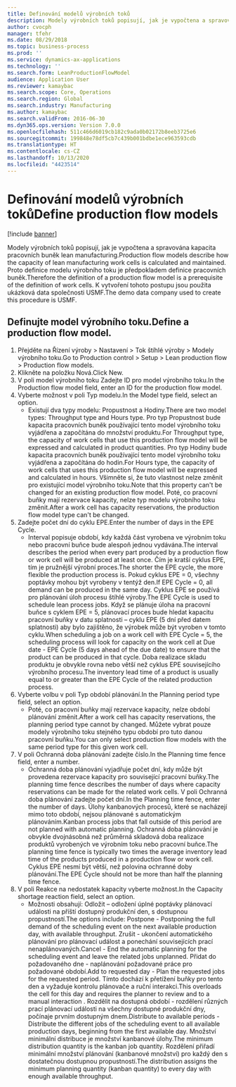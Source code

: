 ```yaml
---
title: Definování modelů výrobních toků
description: Modely výrobních toků popisují, jak je vypočtena a spravována kapacita pracovních buněk lean manufacturing.
author: cvocph
manager: tfehr
ms.date: 08/29/2018
ms.topic: business-process
ms.prod: ''
ms.service: dynamics-ax-applications
ms.technology: ''
ms.search.form: LeanProductionFlowModel
audience: Application User
ms.reviewer: kamaybac
ms.search.scope: Core, Operations
ms.search.region: Global
ms.search.industry: Manufacturing
ms.author: kamaybac
ms.search.validFrom: 2016-06-30
ms.dyn365.ops.version: Version 7.0.0
ms.openlocfilehash: 511c466d6019cb182c9ada0b02172b8eeb3725e6
ms.sourcegitcommit: 199848e78df5cb7c439b001bdbe1ece963593cdb
ms.translationtype: HT
ms.contentlocale: cs-CZ
ms.lasthandoff: 10/13/2020
ms.locfileid: "4423514"
---
```

# <a name="define-production-flow-models"></a><span data-ttu-id="4c1a9-103">Definování modelů výrobních toků</span><span class="sxs-lookup"><span data-stu-id="4c1a9-103">Define production flow models</span></span>

[!include [banner](../../includes/banner.md)]

<span data-ttu-id="4c1a9-104">Modely výrobních toků popisují, jak je vypočtena a spravována kapacita pracovních buněk lean manufacturing.</span><span class="sxs-lookup"><span data-stu-id="4c1a9-104">Production flow models describe how the capacity of lean manufacturing work cells is calculated and maintained.</span></span> <span data-ttu-id="4c1a9-105">Proto definice modelu výrobního toku je předpokladem definice pracovních buněk.</span><span class="sxs-lookup"><span data-stu-id="4c1a9-105">Therefore the definition of a production flow model is a prerequisite of the definition of work cells.</span></span> <span data-ttu-id="4c1a9-106">K vytvoření tohoto postupu jsou použita ukázková data společnosti USMF.</span><span class="sxs-lookup"><span data-stu-id="4c1a9-106">The demo data company used to create this procedure is USMF.</span></span>


## <a name="define-a-production-flow-model"></a><span data-ttu-id="4c1a9-107">Definujte model výrobního toku.</span><span class="sxs-lookup"><span data-stu-id="4c1a9-107">Define a production flow model.</span></span> 
1. <span data-ttu-id="4c1a9-108">Přejděte na Řízení výroby > Nastavení > Tok štíhlé výroby > Modely výrobního toku.</span><span class="sxs-lookup"><span data-stu-id="4c1a9-108">Go to Production control > Setup > Lean production flow > Production flow models.</span></span>
2. <span data-ttu-id="4c1a9-109">Klikněte na položku Nová.</span><span class="sxs-lookup"><span data-stu-id="4c1a9-109">Click New.</span></span>
3. <span data-ttu-id="4c1a9-110">V poli model výrobního toku Zadejte ID pro model výrobního toku.</span><span class="sxs-lookup"><span data-stu-id="4c1a9-110">In the Production flow model field, enter an ID for the production flow model.</span></span>
4. <span data-ttu-id="4c1a9-111">Vyberte možnost v poli Typ modelu.</span><span class="sxs-lookup"><span data-stu-id="4c1a9-111">In the Model type field, select an option.</span></span>
    * <span data-ttu-id="4c1a9-112">Existují dva typy modelu: Propustnost a Hodiny.</span><span class="sxs-lookup"><span data-stu-id="4c1a9-112">There are two model types: Throughput type and Hours type.</span></span> <span data-ttu-id="4c1a9-113">Pro typ Propustnost bude kapacita pracovních buněk používající tento model výrobního toku vyjádřena a započítána do množství produktu.</span><span class="sxs-lookup"><span data-stu-id="4c1a9-113">For Throughput type, the capacity of work cells that use this production flow model will be expressed and calculated in product quantities.</span></span> <span data-ttu-id="4c1a9-114">Pro typ Hodiny bude kapacita pracovních buněk používající tento model výrobního toku vyjádřena a započítána do hodin.</span><span class="sxs-lookup"><span data-stu-id="4c1a9-114">For Hours type, the capacity of work cells that uses this production flow model will be expressed and calculated in hours.</span></span> <span data-ttu-id="4c1a9-115">Všimněte si, že tuto vlastnost nelze změnit pro existující model výrobního toku.</span><span class="sxs-lookup"><span data-stu-id="4c1a9-115">Note that this property can't be changed for an existing production flow model.</span></span> <span data-ttu-id="4c1a9-116">Poté, co pracovní buňky mají rezervace kapacity, nelze typ modelu výrobního toku změnit.</span><span class="sxs-lookup"><span data-stu-id="4c1a9-116">After a work cell has capacity reservations, the production flow model type can't be changed.</span></span>  
5. <span data-ttu-id="4c1a9-117">Zadejte počet dní do cyklu EPE.</span><span class="sxs-lookup"><span data-stu-id="4c1a9-117">Enter the number of days in the EPE Cycle.</span></span>
    * <span data-ttu-id="4c1a9-118">Interval popisuje období, kdy každá část vyrobena ve výrobním toku nebo pracovní buňce bude alespoň jednou vydávána.</span><span class="sxs-lookup"><span data-stu-id="4c1a9-118">The interval describes the period when every part produced by a production flow or work cell will be produced at least once.</span></span> <span data-ttu-id="4c1a9-119">Čím je kratší cyklus EPE, tím je pružnější výrobní proces.</span><span class="sxs-lookup"><span data-stu-id="4c1a9-119">The shorter the EPE cycle, the more flexible the production process is.</span></span> <span data-ttu-id="4c1a9-120">Pokud cyklus EPE = 0, všechny poptávky mohou být vyrobeny v tentýž den.</span><span class="sxs-lookup"><span data-stu-id="4c1a9-120">If EPE Cycle = 0, all demand can be produced in the same day.</span></span> <span data-ttu-id="4c1a9-121">Cyklus EPE se používá pro plánování úloh procesu štíhlé výroby.</span><span class="sxs-lookup"><span data-stu-id="4c1a9-121">The EPE Cycle is used to schedule lean process jobs.</span></span> <span data-ttu-id="4c1a9-122">Když se plánuje úloha na pracovní buňce s cyklem EPE = 5, plánovací proces bude hledat kapacitu pracovní buňky v datu splatnosti – cyklu EPE (5 dní před datem splatnosti) aby bylo zajištěno, že výrobek může být vyroben v tomto cyklu.</span><span class="sxs-lookup"><span data-stu-id="4c1a9-122">When scheduling a job on a work cell with EPE Cycle = 5, the scheduling process will look for capacity on the work cell at Due date - EPE Cycle (5 days ahead of the due date) to ensure that the product can be produced in that cycle.</span></span> <span data-ttu-id="4c1a9-123">Doba realizace skladu produktu je obvykle rovna nebo větší než cyklus EPE souvisejícího výrobního procesu.</span><span class="sxs-lookup"><span data-stu-id="4c1a9-123">The inventory lead time of a product is usually equal to or greater than the EPE Cycle of the related production process.</span></span>  
6. <span data-ttu-id="4c1a9-124">Vyberte volbu v poli Typ období plánování.</span><span class="sxs-lookup"><span data-stu-id="4c1a9-124">In the Planning period type field, select an option.</span></span>
    * <span data-ttu-id="4c1a9-125">Poté, co pracovní buňky mají rezervace kapacity, nelze období plánování změnit.</span><span class="sxs-lookup"><span data-stu-id="4c1a9-125">After a work cell has capacity reservations, the planning period type cannot by changed.</span></span> <span data-ttu-id="4c1a9-126">Můžete vybrat pouze modely výrobního toku stejného typu období pro tuto danou pracovní buňku.</span><span class="sxs-lookup"><span data-stu-id="4c1a9-126">You can only select production flow models with the same period type for this given work cell.</span></span>  
7. <span data-ttu-id="4c1a9-127">V poli Ochranná doba plánování zadejte číslo.</span><span class="sxs-lookup"><span data-stu-id="4c1a9-127">In the Planning time fence field, enter a number.</span></span>
    * <span data-ttu-id="4c1a9-128">Ochranná doba plánování vyjadřuje počet dní, kdy může být provedena rezervace kapacity pro související pracovní buňky.</span><span class="sxs-lookup"><span data-stu-id="4c1a9-128">The planning time fence describes the number of days where capacity reservations can be made for the related work cells.</span></span> <span data-ttu-id="4c1a9-129">V poli Ochranná doba plánování zadejte počet dní.</span><span class="sxs-lookup"><span data-stu-id="4c1a9-129">In the Planning time fence, enter the number of days.</span></span>   <span data-ttu-id="4c1a9-130">Úlohy kanbanových procesů, které se nacházejí mimo toto období, nejsou plánované s automatickým plánováním.</span><span class="sxs-lookup"><span data-stu-id="4c1a9-130">Kanban process jobs that fall outside of this period are not planned with automatic planning.</span></span> <span data-ttu-id="4c1a9-131">Ochranná doba plánování je obvykle dvojnásobná než průměrná skladová doba realizace produktů vyrobených ve výrobním toku nebo pracovní buňce.</span><span class="sxs-lookup"><span data-stu-id="4c1a9-131">The planning time fence is typically two times the average inventory lead time of the products produced in a production flow or work cell.</span></span> <span data-ttu-id="4c1a9-132">Cyklus EPE nesmí být větší, než polovina ochranné doby plánování.</span><span class="sxs-lookup"><span data-stu-id="4c1a9-132">The EPE Cycle should not be more than half the planning time fence.</span></span>     
8. <span data-ttu-id="4c1a9-133">V poli Reakce na nedostatek kapacity vyberte možnost.</span><span class="sxs-lookup"><span data-stu-id="4c1a9-133">In the Capacity shortage reaction field, select an option.</span></span>
    * <span data-ttu-id="4c1a9-134">Možnosti obsahují: Odložit – odložení úplné poptávky plánovací události na příští dostupný produkční den, s dostupnou propustností.</span><span class="sxs-lookup"><span data-stu-id="4c1a9-134">The options include:   Postpone - Postponing the full demand of the scheduling event on the next available production day, with available throughput.</span></span> <span data-ttu-id="4c1a9-135">Zrušit - ukončení automatického plánování pro plánovací událost a ponechání souvisejících prací nenaplánovaných.</span><span class="sxs-lookup"><span data-stu-id="4c1a9-135">Cancel - End the automatic planning for the scheduling event and leave the related jobs unplanned.</span></span>   <span data-ttu-id="4c1a9-136">Přidat do požadovaného dne - naplánování požadované práce pro požadované období.</span><span class="sxs-lookup"><span data-stu-id="4c1a9-136">Add to requested day - Plan the requested jobs for the requested period.</span></span> <span data-ttu-id="4c1a9-137">Tímto dochází k přetížení buňky pro tento den a vyžaduje kontrolu plánovače a ruční interakci.</span><span class="sxs-lookup"><span data-stu-id="4c1a9-137">This overloads the cell for this day and requires the planner to review and to a manual interaction .</span></span>   <span data-ttu-id="4c1a9-138">Rozdělit na dostupná období - rozdělení různých prací plánovací události na všechny dostupné produkční dny, počínaje prvním dostupným dnem.</span><span class="sxs-lookup"><span data-stu-id="4c1a9-138">Distribute to available periods - Distribute the different jobs of the scheduling event to all available production days, beginning from the first available day.</span></span> <span data-ttu-id="4c1a9-139">Množství minimální distribuce je množství kanbanové úlohy.</span><span class="sxs-lookup"><span data-stu-id="4c1a9-139">The minimum distribution quantity is the kanban job quantity.</span></span> <span data-ttu-id="4c1a9-140">Rozdělení přiřadí minimální množství plánování (kanbanové množství) pro každý den s dostatečnou dostupnou propustností.</span><span class="sxs-lookup"><span data-stu-id="4c1a9-140">The distribution assigns the minimum planning quantity (kanban quantity) to every day with enough available throughput.</span></span>  

